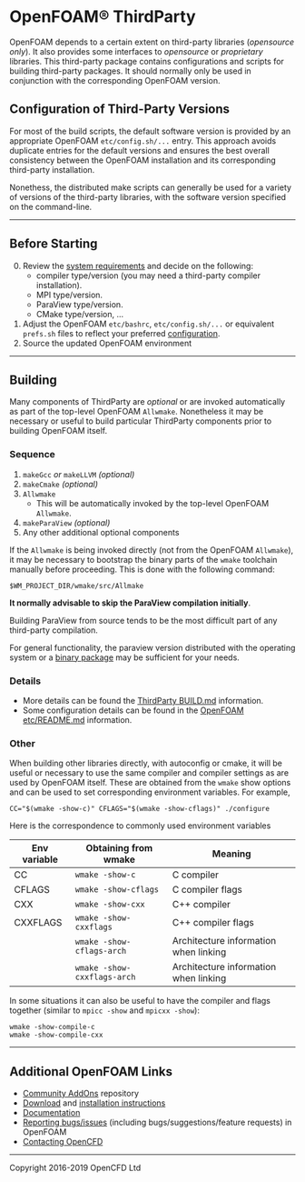 # OpenFOAM&reg; ThirdParty

OpenFOAM depends to a certain extent on third-party libraries
(*opensource only*). It also provides some interfaces to *opensource* or
*proprietary* libraries. This third-party package contains configurations and
scripts for building third-party packages. It should normally only be used in
conjunction with the corresponding OpenFOAM version.

## Configuration of Third-Party Versions

For most of the build scripts, the default software version
is provided by an appropriate OpenFOAM `etc/config.sh/...` entry.
This approach avoids duplicate entries for the default versions and
ensures the best overall consistency between the OpenFOAM installation
and its corresponding third-party installation.

Nonethess, the distributed make scripts can generally be used for a
variety of versions of the third-party libraries, with the software
version specified on the command-line.

---

## Before Starting

0. Review the [system requirements][link openfoam-require]
   and decide on the following:
   * compiler type/version (you may need a third-party compiler installation).
   * MPI type/version.
   * ParaView type/version.
   * CMake type/version, ...
1. Adjust the OpenFOAM `etc/bashrc`, `etc/config.sh/...` or equivalent
   `prefs.sh` files to reflect your preferred [configuration][link openfoam-config].
2. Source the updated OpenFOAM environment

---

## Building

Many components of ThirdParty are *optional* or are invoked
automatically as part of the top-level OpenFOAM `Allwmake`.
Nonetheless it may be necessary or useful to build particular
ThirdParty components prior to building OpenFOAM itself.

### Sequence

1. `makeGcc` _or_ `makeLLVM` *(optional)*
2. `makeCmake`  *(optional)*
3. `Allwmake`
   - This will be automatically invoked by the top-level OpenFOAM `Allwmake`.
4. `makeParaView`  *(optional)*
5. Any other additional optional components

If the `Allwmake` is being invoked directly (not from the OpenFOAM `Allwmake`),
it may be necessary to bootstrap the binary parts of the `wmake` toolchain
manually before proceeding. This is done with the following command:
```
$WM_PROJECT_DIR/wmake/src/Allmake
```

**It normally advisable to skip the ParaView compilation initially**.

Building ParaView from source tends to be the most difficult part of
any third-party compilation.

For general functionality, the paraview version distributed with
the operating system or a [binary package][download ParaView]
may be sufficient for your needs.


### Details

- More details can be found the [ThirdParty BUILD.md][link third-build] information.
- Some configuration details can be found in the
  [OpenFOAM etc/README.md][link openfoam-config] information.


### Other

When building other libraries directly, with autoconfig or cmake, it
will be useful or necessary to use the same compiler and compiler
settings as are used by OpenFOAM itself. These are obtained from the
`wmake` show options and can be used to set corresponding environment
variables. For example,
```
CC="$(wmake -show-c)" CFLAGS="$(wmake -show-cflags)" ./configure
```

Here is the correspondence to commonly used environment variables

| Env variable      | Obtaining from wmake      | Meaning               |
|-------------------|---------------------------|-----------------------|
| CC                | `wmake -show-c`           | C compiler            |
| CFLAGS            | `wmake -show-cflags`      | C compiler flags      |
| CXX               | `wmake -show-cxx`         | C++ compiler          |
| CXXFLAGS          | `wmake -show-cxxflags`    | C++ compiler flags    |
| | `wmake -show-cflags-arch`   | Architecture information when linking |
| | `wmake -show-cxxflags-arch` | Architecture information when linking |


In some situations it can also be useful to have the compiler and flags
together (similar to `mpicc -show` and `mpicxx -show`):
```
wmake -show-compile-c
wmake -show-compile-cxx
```

<!-- Quick links -->

[download ParaView]: https://www.paraview.org/download/


<!-- OpenFOAM -->

[link AddOns]: https://develop.openfoam.com/Community/OpenFOAM-addOns
[link openfoam-build]: https://develop.openfoam.com/Development/OpenFOAM-plus/blob/develop/doc/BUILD.md
[link openfoam-config]: https://develop.openfoam.com/Development/OpenFOAM-plus/blob/develop/etc/README.md
[link openfoam-require]: https://develop.openfoam.com/Development/OpenFOAM-plus/blob/develop/doc/Requirements.md
[link third-build]: https://develop.openfoam.com/Development/ThirdParty-plus/blob/develop/BUILD.md
[link third-require]: https://develop.openfoam.com/Development/ThirdParty-plus/blob/develop/Requirements.md
[link third-readme]: https://develop.openfoam.com/Development/ThirdParty-plus/blob/develop/README.md

---

<!-- Standard Footer -->
## Additional OpenFOAM Links

- [Community AddOns][link AddOns] repository
- [Download](http://www.openfoam.com/download) and
  [installation instructions](http://www.openfoam.com/code/build-guide.php)
- [Documentation](http://www.openfoam.com/documentation)
- [Reporting bugs/issues](http://www.openfoam.com/code/bug-reporting.php) (including bugs/suggestions/feature requests) in OpenFOAM
- [Contacting OpenCFD](http://www.openfoam.com/contact)

---

Copyright 2016-2019 OpenCFD Ltd
